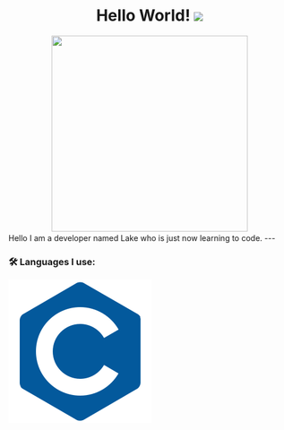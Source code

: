 <div align=center>
<h1>
  Hello World!
  <img src="https://media.giphy.com/media/hvRJCLFzcasrR4ia7z/giphy.gif" width="30px"/>
</h1>

<div align="center">
  <img src="https://media.giphy.com/media/JIX9t2j0ZTN9S/giphy.gif" width="350" height="350"/>
</div>
</div>
Hello I am a developer named Lake who is just now learning to code.
---

### :hammer_and_wrench: Languages I use:
<img src="https://github.com/devicons/devicon/blob/master/icons/c/c-plain.svg"/>
